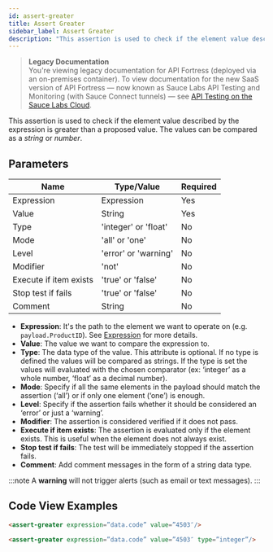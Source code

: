 ```yaml
---
id: assert-greater
title: Assert Greater
sidebar_label: Assert Greater
description: "This assertion is used to check if the element value described by the expression is greater than a proposed value. The values can be compared as a string or number."
---
```


>**Legacy Documentation**<br/>You're viewing legacy documentation for API Fortress (deployed via an on-premises container). To view documentation for the new SaaS version of API Fortress &#8212; now known as Sauce Labs API Testing and Monitoring (with Sauce Connect tunnels) &#8212; see [API Testing on the Sauce Labs Cloud](/api-testing/).

This assertion is used to check if the element value described by the expression is greater than a proposed value. The values can be compared as a _string_ or _number_.

## Parameters

| **Name** | **Type/Value** | **Required** |
| --- | --- | --- |
| Expression | Expression | Yes |
| Value | String | Yes |
| Type | 'integer' or 'float' | No |
| Mode | 'all' or 'one' | No |
| Level | 'error' or 'warning' | No |
| Modifier | 'not' | No |
| Execute if item exists | 'true' or 'false' | No |
| Stop test if fails | 'true' or 'false' | No |
| Comment | String | No |

* __Expression__: It's the path to the element we want to operate on (e.g. `payload.ProductID`). See [Expression](/api-testing/on-prem/reference/expression/) for more details.
* __Value__: The value we want to compare the expression to.
* __Type__: The data type of the value. This attribute is optional. If no type is defined the values will be compared as strings. If the type is set the values will evaluated with the chosen comparator (ex: ‘integer’ as a whole number, ‘float’ as a decimal number).
* __Mode__: Specify if all the same elements in the payload should match the assertion (‘all’) or if only one element (‘one’) is enough.
* __Level__: Specify if the assertion fails whether it should be considered an ‘error’ or just a ‘warning’.
* __Modifier__: The assertion is considered verified if it does not pass.
* __Execute if item exists__: The assertion is evaluated only if the element exists. This is useful when the element does not always exist.
* __Stop test if fails__: The test will be immediately stopped if the assertion fails.
* __Comment__: Add comment messages in the form of a string data type.

:::note
A **warning** will not trigger alerts (such as email or text messages).
:::

## Code View Examples

```html
<assert-greater expression=”data.code” value=”4503″/>
```

```html
<assert-greater expression=”data.code” value=”4503″ type=”integer”/>
```
